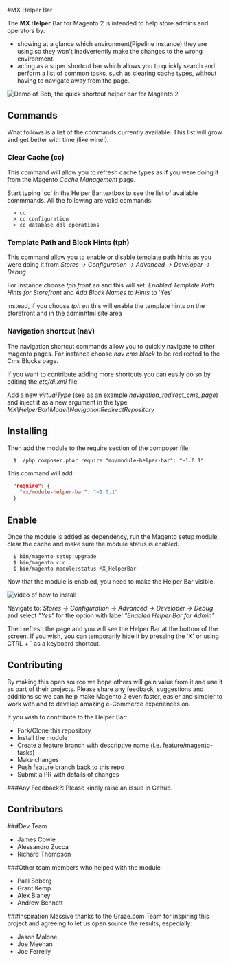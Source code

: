 #MX Helper Bar

The **MX Helper** Bar for Magento 2 is intended to help store admins and operators by:

 - showing at a glance which environment(Pipeline instance) they are using so they won't inadvertently make the changes to the wrong environment.  
 - acting as a super shortcut bar which allows you to quickly search and perform a list of common tasks, such as clearing cache types, without having to navigate away from the page.

![Demo of Bob, the quick shortcut helper bar for Magento 2](use.gif)


## Commands

What follows is a list of the commands currently available. This list will grow and get better with time (like wine!).

### Clear Cache (cc)

This command will allow you to refresh cache types as if you were doing it from the Magento _Cache Management_ page.

Start typing 'cc' in the Helper Bar textbox to see the list of available commmands. All the following are valid commands:

```
  > cc
  > cc configuration
  > cc database ddl operations
```

### Template Path and Block Hints (tph)

This command allow you to enable or disable template path hints as you were doing it from _Stores -> Configuration -> Advanced -> Developer -> Debug_

For instance choose _tph front en_ and this will set:
_Enabled Template Path Hints for Storefront_ and _Add Block Names to Hints_ to 'Yes'

instead, if you choose _tph en_ this will enable the template hints on the storefront and in the adminhtml site area

### Navigation shortcut (nav)

The navigation shortcut commands allow you to quickly navigate to other magento pages.
For instance choose _nav cms block_ to be redirected to the Cms Blocks page.

If you want to contribute adding more shortcuts you can easily do so by editing the _etc/di.xml_ file.

Add a new _virtualType_ (see as an example _navigation_redirect_cms_page_) and inject it as a new argument in the type _MX\HelperBar\Model\NavigationRedirectRepository_

## Installing
Then add the module to the require section of the composer file:

```shell
  $ ./php composer.phar require "mx/module-helper-bar": "~1.0.1"
```

This command will add:

```json
  "require": {
    "mx/module-helper-bar": "~1.0.1"
  }
```


## Enable

Once the module is added as dependency, run the Magento setup module, clear the cache and make sure the module status is enabled.

```
  $ bin/magento setup:upgrade
  $ bin/magento c:c
  $ bin/magento module:status MX_HelperBar
```

Now that the module is enabled, you need to make the Helper Bar visible.

![video of how to install ](install.gif)

Navigate to: _Stores -> Configuration -> Advanced -> Developer -> Debug_
and select _"Yes"_ for the option with label _"Enabled Helper Bar for Admin"_

Then refresh the page and you will see the Helper Bar at the bottom of the screen. If you wish, you can temporarily hide it by pressing the 'X' or using CTRL + ` as a keyboard shortcut.

## Contributing
By making this open source we hope others will gain value from it and use it as part of their projects.
Please share any feedback, suggestions and additions so we can help make Magento 2 even faster, easier and simpler to work with and to develop amazing e-Commerce experiences on.

If you wish to contribute to the Helper Bar:

* Fork/Clone this repository
* Install the module
* Create a feature branch with descriptive name (i.e. feature/magento-tasks)
* Make changes
* Push feature branch back to this repo
* Submit a PR with details of changes

###Any Feedback?:
Please kindly raise an issue in Github.

## Contributors

###Dev Team
* James Cowie
* Alessandro Zucca
* Richard Thompson

###Other team members who helped with the module
* Paal Soberg
* Grant Kemp
* Alex Blaney
* Andrew Bennett

###Inspiration
Massive thanks to the Graze.com Team for inspiring this project and agreeing to let us open source the results, especially: 
* Jason Malone 
* Joe Meehan
* Joe Ferrelly 


